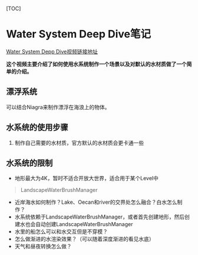 [TOC]

# Water System Deep Dive笔记

[Water System Depp Dive视频链接地址](https://www.bilibili.com/video/BV1zb4y1k7jR/?spm_id_from=333.1007.top_right_bar_window_history.content.click&vd_source=d9c3a93d5a5e702ce7969bbab5c01c0f)

**这个视频主要介绍了如何使用水系统制作一个场景以及对默认的水材质做了一个简单的介绍。**


## 漂浮系统

可以结合Niagra来制作漂浮在海浪上的物体。

## 水系统的使用步骤

1. 制作自己需要的水材质，官方默认的水材质会更卡通一些

## 水系统的限制

* 地形最大为4K，暂时不适合开放大世界，适合用于某个Level中
> LandscapeWaterBrushManager
* 近岸海水如何制作？Lake、Oecan和river的交界处怎么融合？白水怎么制作？
* 水系统依赖于LandscapeWaterBrushManager，或者首先创建地形，然后创建水也会自动创建LandscapeWaterBrushManager
* 水里的船怎么可以和水交互但是不穿模？
* 怎么做渐进的水渲染效果？（可以随着深度渐进的看见水底）
* 天气和昼夜转换怎么做？
